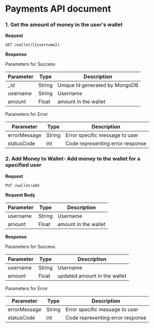 # Payments API document

### 1. Get the amount of money in the user's wallet

**Request**

```
GET /wallet/{{username}}
```

**Response**

Parameters for Success

| Parameter          | Type   | Description                        |
| ------------------ | ------ | ---------------------------------- |
| _id             | String | Unique Id generated by MongoDB|
| username           | String | Username      |
| amount    | Float | amount in the wallet     |


Parameters for Error

| Parameter          | Type   | Description                        |
| ------------------ | ------ | ---------------------------------- |
| errorMessage       | String | Error specific message to user     |
| statusCode         | int    | Code representing error response   |

### 2. Add Money to Wallet- Add money to the wallet for a specified user

**Request**

```
PUT /wallet/add
```

**Request Body**

| Parameter          | Type   | Description                        |
| ------------------ | ------ | ---------------------------------- |
| username           | String | Username      |
| amount    | Float | amount in the wallet     |

**Response**

Parameters for Success

| Parameter          | Type   | Description                        |
| ------------------ | ------ | ---------------------------------- |
| username           | String | Username      |
| amount    | Float | updated amount in the wallet     |


Parameters for Error

| Parameter          | Type   | Description                        |
| ------------------ | ------ | ---------------------------------- |
| errorMessage       | String | Error specific message to user     |
| statusCode         | int    | Code representing error response   |